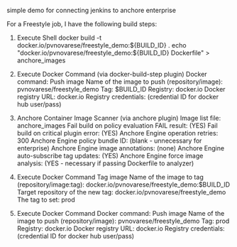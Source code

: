 simple demo for connecting jenkins to anchore enterprise 

For a Freestyle job, I have the following build steps:

1) Execute Shell
docker build -t docker.io/pvnovarese/freestyle_demo:${BUILD_ID} .
echo "docker.io/pvnovarese/freestyle_demo:${BUILD_ID} Dockerfile" > anchore_images

2) Execute Docker Command (via docker-build-step plugin)
Docker command: Push image
Name of the image to push (repository/image): pvnovarese/freestyle_demo
Tag: $BUILD_ID
Registry: docker.io
Docker registry URL: docker.io
Registry credentials: (credential ID for docker hub user/pass)

3) Anchore Container Image Scanner (via anchore plugin)
Image list file: anchore_images
Fail build on policy evaluation FAIL result: (YES)
Fail build on critical plugin error: (YES)
Anchore Engine operation retries: 300
Anchore Engine policy bundle ID: (blank - unnecessary for enterprise)
Anchore Engine image annotations: (none)
Anchore Engine auto-subscribe tag updates: (YES)
Anchore Engine force image analysis: (YES - necessary if passing Dockerfile to analyzer)

4) Execute Docker Command
Tag image
Name of the image to tag (repository/image:tag): docker.io/pvnovarese/freestyle_demo:$BUILD_ID
Target repository of the new tag: docker.io/pvnovarese/freestyle_demo
The tag to set: prod

5) Execute Docker Command
Docker command: Push image
Name of the image to push (repository/image): pvnovarese/freestyle_demo
Tag: prod
Registry: docker.io
Docker registry URL: docker.io
Registry credentials: (credential ID for docker hub user/pass)
